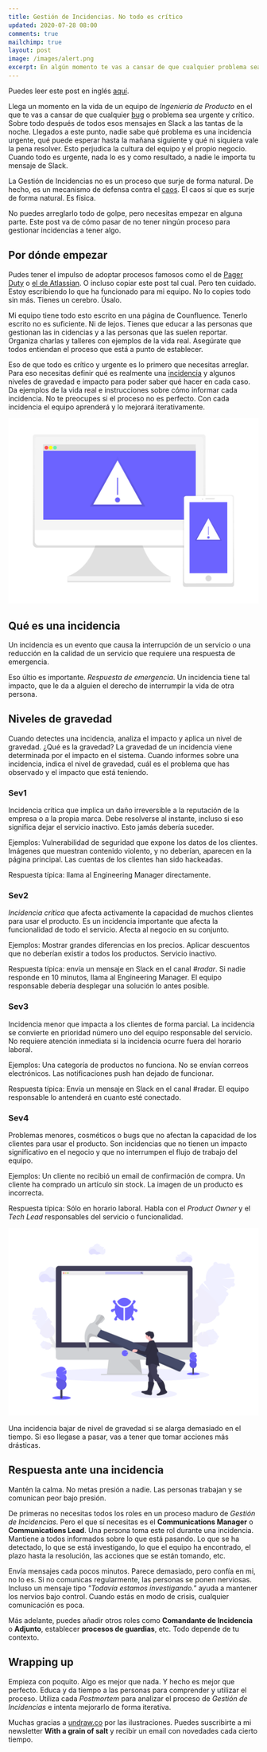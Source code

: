```yaml
---
title: Gestión de Incidencias. No todo es crítico
updated: 2020-07-28 08:00
comments: true
mailchimp: true
layout: post
image: /images/alert.png
excerpt: En algún momento te vas a cansar de que cualquier problema sea crítico y urgente. Para resolver eso, empieza a gestionar las incidencias de una forma ordenada.
---
```


Puedes leer este post en inglés [aquí](/incident-management).

Llega un momento en la vida de un equipo de _Ingeniería de Producto_ en el que te vas a cansar de que cualquier [bug](https://xkcd.com/1700/) o problema sea urgente y crítico. Sobre todo después de todos esos mensajes en Slack a las tantas de la noche. Llegados a este punto, nadie sabe qué problema es una incidencia urgente, qué puede esperar hasta la mañana siguiente y qué ni siquiera vale la pena resolver. Esto perjudica la cultura del equipo y el propio negocio. Cuando todo es urgente, nada lo es y como resultado, a nadie le importa tu mensaje de Slack.

La Gestión de Incidencias no es un proceso que surje de forma natural. De hecho, es un mecanismo de defensa contra el [caos](https://www.youtube.com/watch?v=GdTMuivYF30). El caos sí que es surje de forma natural. Es física.

No puedes arreglarlo todo de golpe, pero necesitas empezar en alguna parte. Este post va de cómo pasar de no tener ningún proceso para gestionar incidencias a tener algo.

## Por dónde empezar

Pudes tener el impulso de adoptar procesos famosos como el de [Pager Duty](https://response.pagerduty.com/) o [el de Atlassian](https://www.atlassian.com/incident-management/handbook/incident-response). O incluso copiar este post tal cual. Pero ten cuidado. Estoy escribiendo lo que ha funcionado para mi equipo. No lo copies todo sin más. Tienes un cerebro. Úsalo.

Mi equipo tiene todo esto escrito en una página de Counfluence. Tenerlo escrito no es suficiente. Ni de lejos. Tienes que educar a las personas que gestionan las in cidencias y a las personas que las suelen reportar. Organiza charlas y talleres con ejemplos de la vida real. Asegúrate que todos entiendan el proceso que está a punto de establecer.

Eso de que todo es crítico y urgente es lo primero que necesitas arreglar. Para eso necesitas definir qué es realmente una [incidencia](https://xkcd.com/838/) y algunos niveles de gravedad e impacto para poder saber qué hacer en cada caso. Da ejemplos de la vida real e instrucciones sobre cómo informar cada incidencia. No te preocupes si el proceso no es perfecto. Con cada incidencia el equipo aprenderá y lo mejorará iterativamente.

![](/images/alert.png)

## Qué es una incidencia

Un incidencia es un evento que causa la interrupción de un servicio o una reducción en la calidad de un servicio que requiere una respuesta de emergencia.

Eso últio es importante. _Respuesta de emergencia_. Un incidencia tiene tal impacto, que le da a alguien el derecho de interrumpir la vida de otra persona.

## Niveles de gravedad

Cuando detectes una incidencia, analiza el impacto y aplica un nivel de gravedad. ¿Qué es la gravedad? La gravedad de un incidencia viene determinada por el impacto en el sistema. Cuando informes sobre una incidencia, indica el nivel de gravedad, cuál es el problema que has observado y el impacto que está teniendo.

### Sev1

Incidencia crítica que implica un daño irreversible a la reputación de la empresa o a la propia marca. Debe resolverse al instante, incluso si eso significa dejar el servicio inactivo. Esto jamás debería suceder.

Ejemplos: Vulnerabilidad de seguridad que expone los datos de los clientes. Imágenes que muestran contenido violento, y no deberían, aparecen en la página principal. Las cuentas de los clientes han sido hackeadas.

Respuesta típica: llama al Engineering Manager directamente.

### Sev2

_Incidencia crítica_ que afecta activamente la capacidad de muchos clientes para usar el producto. Es un incidencia importante que afecta la funcionalidad de todo el servicio. Afecta al negocio en su conjunto.

Ejemplos: Mostrar grandes diferencias en los precios. Aplicar descuentos que no deberían existir a todos los productos. Servicio inactivo.

Respuesta típica: envía un mensaje en Slack en el canal _#radar_. Si nadie responde en 10 minutos, llama al Engineering Manager. El equipo responsable debería desplegar una solución lo antes posible.

### Sev3

Incidencia menor que impacta a los clientes de forma parcial. La incidencia se convierte en prioridad número uno del equipo responsable del servicio. No requiere atención inmediata si la incidencia ocurre fuera del horario laboral.

Ejemplos: Una categoría de productos no funciona. No se envían correos electrónicos. Las notificaciones push han dejado de funcionar.

Respuesta típica: Envía un mensaje en Slack en el canal #radar. El equipo responsable lo antenderá en cuanto esté conectado.

### Sev4

Problemas menores, cosméticos o bugs que no afectan la capacidad de los clientes para usar el producto. Son incidencias que no tienen un impacto significativo en el negocio y que no interrumpen el flujo de trabajo del equipo.

Ejemplos: Un cliente no recibió un email de confirmación de compra. Un cliente ha comprado un artículo sin stock. La imagen de un producto es incorrecta.

Respuesta típica: Sólo en horario laboral. Habla con el _Product Owner_ y el _Tech Lead_ responsables del servicio o funcionalidad.

![](/images/bug_fixing.png)

Una incidencia bajar de nivel de gravedad si se alarga demasiado en el tiempo. Si eso llegase a pasar, vas a tener que tomar acciones más drásticas.

## Respuesta ante una incidencia

Mantén la calma. No metas presión a nadie. Las personas trabajan y se comunican peor bajo presión.

De primeras no necesitas todos los roles en un proceso maduro de _Gestión de Incidencias_. Pero el que sí necesitas es el **Communications Manager** o **Communications Lead**. Una persona toma este rol durante una incidencia. Mantiene a todos informados sobre lo que está pasando. Lo que se ha detectado, lo que se está investigando, lo que el equipo ha encontrado, el plazo hasta la resolución, las acciones que se están tomando, etc.

Envía mensajes cada pocos minutos. Parece demasiado, pero confía en mi, no lo es. Si no comunicas regularmente, las personas se ponen nerviosas. Incluso un mensaje tipo _"Todavía estamos investigando."_ ayuda a mantener los nervios bajo control. Cuando estás en modo de crisis, cualquier comunicación es poca.

Más adelante, puedes añadir otros roles como **Comandante de Incidencia** o **Adjunto**, establecer **procesos de guardias**, etc. Todo depende de tu contexto.

## Wrapping up

Empieza con poquito. Algo es mejor que nada. Y hecho es mejor que perfecto. Educa y da tiempo a las personas para comprender y utilizar el proceso. Utiliza cada _Postmortem_ para analizar el proceso de _Gestión de Incidencias_ e intenta mejorarlo de forma iterativa.

Muchas gracias a [undraw.co](https://undraw.co) por las ilustraciones. Puedes suscribirte a mi newsletter **With a grain of salt** y recibir un email con novedades cada cierto tiempo.
